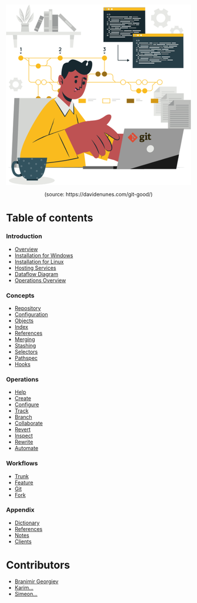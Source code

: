 <p align='center'>
 <img src='Assets/banners/git_illustration.png' />
</p>

<p align="center"> (source: https://davidenunes.com/git-good/) </p>

# Table of contents

### Introduction
- [Overview](/01-Introduction/01-git-overview.md)
- [Installation for Windows](/01-Introduction/02-git-windows.md)
- [Installation for Linux](/01-Introduction/03-git-linux.md)
- [Hosting Services](/01-Introduction/04-git-hosting.md)
- [Dataflow Diagram](01-Introduction/05-git-dataflow.md)
- [Operations Overview](01-Introduction/06-git-ops-overview.md)

### Concepts
- [Repository](02-Concepts/01-git-repository.md)
- [Configuration](02-Concepts/02-git-configuration.md)
- [Objects](02-Concepts/03-git-objects.md)
- [Index](02-Concepts/04-git-index.md)
- [References](02-Concepts/05-git-references.md)
- [Merging](02-Concepts/06-git-merging.md)
- [Stashing](02-Concepts/07-git-stashing.md)
- [Selectors](02-Concepts/08-git-selectors.md)
- [Pathspec](02-Concepts/09-git-pathspec.md)
- [Hooks](02-Concepts/10-git-refspec.md)

### Operations
- [Help](03-Operations/01-Help/readme.md)
- [Create](03-Operations/02-Create/readme.md)
- [Configure](03-Operations/03-Configure/readme.md)
- [Track](03-Operations/04-Track/readme.md)
- [Branch](03-Operations/05-Branch/readme.md)
- [Collaborate](03-Operations/06-Sync/readme.md)
- [Revert](03-Operations/07-Revert/readme.md)
- [Inspect](03-Operations/08-Inspect/readme.md)
- [Rewrite](03-Operations/09-Rewrite/readme.md)
- [Automate](03-Operations/10-Automate/readme.md)

### Workflows
- [Trunk](04-Workflows/01-trunk.md)
- [Feature](04-Workflows/02-feature.md)
- [Git](04-Workflows/03-git.md)
- [Fork](04-Workflows/04-fork.md)

### Appendix
- [Dictionary](/05-Appendix/dictionary.md)
- [References](/05-Appendix/references.md)
- [Notes](05-Appendix/notes.md)
- [Clients](05-Appendix/clients.md)

# Contributors
 - [Branimir Georgiev](https://github.com/braboj)
 - [Karim...](https://github.com/Karim06V)
 - [Simeon...](https://github.com/3SGK3)



